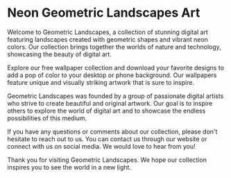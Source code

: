 <!--font:Poppins-->

# Neon Geometric Landscapes Art

Welcome to Geometric Landscapes, a collection of stunning digital art featuring landscapes created with geometric shapes and vibrant neon colors. Our collection brings together the worlds of nature and technology, showcasing the beauty of digital art.

Explore our free wallpaper collection and download your favorite designs to add a pop of color to your desktop or phone background. Our wallpapers feature unique and visually striking artwork that is sure to inspire.

Geometric Landscapes was founded by a group of passionate digital artists who strive to create beautiful and original artwork. Our goal is to inspire others to explore the world of digital art and to showcase the endless possibilities of this medium.

If you have any questions or comments about our collection, please don't hesitate to reach out to us. You can contact us through our website or connect with us on social media. We would love to hear from you!

Thank you for visiting Geometric Landscapes. We hope our collection inspires you to see the world in a new light.

<!--

Write me markdown content of website with wallpaper:

"A digital landscape with geometric shapes and neon colors"

The header of the page should not be copy of the text but rather a real content of the website which is using this wallpaper.


---


# Geometric Landscapes - A Digital Art Collection

Welcome to Geometric Landscapes, a digital art collection featuring stunning landscapes created with geometric shapes and vibrant neon colors. Our collection showcases the beauty of digital art and brings together the worlds of nature and technology.

## Wallpaper Downloads

Explore our collection of wallpapers and download your favorite designs for free. Whether you're looking to add a pop of color to your desktop or phone background, our collection has something for everyone.

## About Us

Geometric Landscapes was founded by a group of digital artists who share a passion for creating unique and visually stunning artwork. Our goal is to inspire others to explore the world of digital art and to showcase the endless possibilities of this medium.

## Contact Us

If you have any questions or comments about our collection, please don't hesitate to reach out to us. You can contact us through our website or connect with us on social media. We'd love to hear from you!

Thank you for visiting Geometric Landscapes. We hope our collection inspires you to see the world in a new light.


---


Heading is too long, rewrite whole content.


---


# Geometric Landscapes - A Digital Art Collection

Welcome to Geometric Landscapes, a digital art collection that showcases stunning landscapes created with geometric shapes and vibrant neon colors. Our collection brings together the worlds of nature and technology, highlighting the beauty of digital art.

Explore our collection of free wallpapers and download your favorite designs to add a pop of color to your desktop or phone background. Our wallpapers feature unique and visually stunning artwork that is sure to inspire.

Geometric Landscapes was founded by a group of digital artists who share a passion for creating beautiful and original artwork. Our goal is to inspire others to explore the world of digital art and to showcase the endless possibilities of this medium.

If you have any questions or comments about our collection, please don't hesitate to reach out to us. You can contact us through our website or connect with us on social media. We'd love to hear from you!

Thank you for visiting Geometric Landscapes. We hope our collection inspires you to see the world in a new light.


---


Heading is too long, rewrite whole content.


---


# Geometric Landscapes - Digital Art Collection

Welcome to Geometric Landscapes, a collection of stunning digital art featuring landscapes created with geometric shapes and vibrant neon colors. Our collection brings together the worlds of nature and technology, showcasing the beauty of digital art.

Explore our free wallpaper collection and download your favorite designs to add a pop of color to your desktop or phone background. Our wallpapers feature unique and visually striking artwork that is sure to inspire.

Geometric Landscapes was founded by a group of passionate digital artists who strive to create beautiful and original artwork. Our goal is to inspire others to explore the world of digital art and to showcase the endless possibilities of this medium.

If you have any questions or comments about our collection, please don't hesitate to reach out to us. You can contact us through our website or connect with us on social media. We would love to hear from you!

Thank you for visiting Geometric Landscapes. We hope our collection inspires you to see the world in a new light.


---


Heading is too long, rewrite whole content.


---


# Geometric Landscapes - Digital Art Featuring Neon Colors

Welcome to Geometric Landscapes, a collection of stunning digital art featuring landscapes created with geometric shapes and vibrant neon colors. Our collection brings together the worlds of nature and technology, showcasing the beauty of digital art.

Explore our free wallpaper collection and download your favorite designs to add a pop of color to your desktop or phone background. Our wallpapers feature unique and visually striking artwork that is sure to inspire.

Geometric Landscapes was founded by a group of passionate digital artists who strive to create beautiful and original artwork. Our goal is to inspire others to explore the world of digital art and to showcase the endless possibilities of this medium.

If you have any questions or comments about our collection, please don't hesitate to reach out to us. You can contact us through our website or connect with us on social media. We would love to hear from you!

Thank you for visiting Geometric Landscapes. We hope our collection inspires you to see the world in a new light.


---


Write me a Google font which is best fitting for the website.

Pick from the list:
- Raleway
- Alegreya
- Lato
- Exo 2
- Montserrat
- Poppins
- Barlow Condensed
- Roboto
- Orbitron
- IBM Plex Sans
- Inter
- Open Sans
- Playfair Display
- Lobster
- Great Vibes
- Futura
- Dancing Script


Write just the font name nothing else.


---


Poppins

-->
